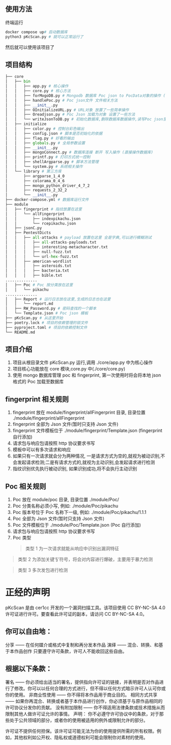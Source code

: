 ## 使用方法

终端运行

```python
docker compose up# 启动数据库
python3 pKcScan.py # 就可以正常运行了
```

然后就可以使用该项目了

## 项目结构

```python
├── core
│   ├── bin
│   │   ├── app.py # 核心操作
│   │   ├── core.py # 核心方法
│   │   ├── forMogoDB.py # Mongodb 数据库 Poc json to PocData对象的操作 (操作的是连接成功后的对象)
│   │   ├── handlePoc.py # Poc json文件 文件相关方法
│   │   ├── __init__.py
│   │   ├── OInitializeURL.py # URL对象 放置了一些简单操作
│   │   ├── Oreadjson.py # Poc Json 加载为对象 设置了一些方法
│   │   └── writeJsonToDB.py # 初始化数据库,删除数据库数据操作,读写Poc json至数据库 (调用mongoConnect中的方法)
│   ├── initialize
│   │   ├── color.py # 控制台彩色输出
│   │   ├── config.json # 脚本是否初始化的依据
│   │   ├── flag.py # 好看的输出
│   │   ├── globals.py # 全局参数设置
│   │   ├── __init__.py
│   │   ├── mongoConnect.py # 数据库连接 断开 写入操作 (直接操作数据库)
│   │   ├── printf.py # 打印方式统一控制
│   │   ├── shellArgparse.py # 脚本方法管理
│   │   └── system.py # 系统相关操作
│   └── library # 第三方库
│       ├── argparse_1_4_0
│       ├── colorama_0_4_6
│       ├── mongo_python_driver_4_7_2
│       ├── requests_2_32_2
│       └── __init__.py
├── docker-compose.yml # 数据库运行文件
├── module
│   ├── fingerprint # 指纹放置在这里
│   │   └── allFingerprint
│   │       ├── indexpikachu.json
│   │       └── rcepikachu.json
│   ├── jsonC.py
│   ├── PentestDicts
│   │   ├── all-attacks # payload 放置在这里 全是字典,可以进行模糊测试
│   │   │   ├── all-attacks-payloads.txt
│   │   │   ├── interesting-metacharacter.txt
│   │   │   ├── null-fuzz.txt
│   │   │   └── url-hex-fuzz.txt
│   │   ├── american-wordlist
│   │   │   ├── asteroids.txt
│   │   │   ├── bacteria.txt
│   │   │   ├── bible.txt
..............
│   ├── Poc # Poc 按分类放在这里
│   │   └── pikachu
..............
│   ├── Report # 运行日志放在这里,生成的日志也在这里
│   │   └── report.md
│   ├── RW_Password.py # 密码查找的一个脚本
│   └── Template.json # Poc json 模板
├── pKcScan.py # 从这里开始
├── poetry.lock # 项目的依赖管理的锁文件
├── pyproject.toml # 项目的依赖控制文件
└── README.md
```

## 项目介绍

1. 项目从根目录文件 pKcScan.py 运行,调用 ./core/app.py 中为核心操作
2. 项目核心功能放在 core 模块,core.py 中(./core/core.py)
3. 使用 mongo 数据库管理 poc 和 fingerprint, 第一次使用时将会将本地 json 格式的 Poc 加载至数据库

## fingerprint 相关规则

1. fingerprint 放在 module/fingerprint/allFingerprint 目录, 目录位置 ./module/fingerprint/allFingerprint
2. fingerprint 全部为 Json 文件(暂时只支持 Json 文件)
3. fingerprint 文件模板位于 ./module/fingerprint/Template.json (fingerprint 自行添加)
4. 请求包与响应包请按照 http 协议要求书写
5. 模板中可以有多次请求和响应
6. 如果只有一次请求就会分为两种情况, 一是请求方式为空的,就视为被动识别,不会发起请求检测;二是有请求方式的,就视为主动识别,会发起请求进行检测
7. 指纹识别优先执行被动识别, 如果识别成功,将不会执行主动识别

## Poc 相关规则

1. Poc 放在 module/poc 目录, 目录位置 ./module/Poc/
2. Poc 分类名称必须小写, 例如: ./module/Poc/pikachu
3. Poc 版本号位于 Poc 名称下一级, 例如: ./module/Poc/pikachu/1.1.1
4. Poc 全部为 Json 文件(暂时只支持 Json 文件)
5. Poc 文件模板位于 ./module/Poc/Template.json (Poc 自行添加)
6. 请求包与响应包请按照 http 协议要求书写
7. Poc 类型
   > 类型 1 为一次请求就能从响应中识别出漏洞特征

> 类型 2 为添加关键‘§’符号，将会对内容进行爆破，主要用于暴力检测

> 类型 3 多次发包进行检测

# 正经的声明

pKcScan 是由 cer1cc 开发的一个漏洞扫描工具。该项目使用 CC BY-NC-SA 4.0 许可证进行许可。要查看此许可证的副本，请访问 CC BY-NC-SA 4.0。

## 你可以自由地：

分享 —— 在任何媒介或格式中复制和再分发本作品
演绎 —— 混合、转换、和基于本作品创作
只要遵守许可条款，许可人不能收回这些自由。

## 根据以下条款：

署名 —— 你必须给出适当的署名，提供指向许可证的链接，并表明是否对作品进行了修改。你可以以任何合理的方式进行，但不得以任何方式暗示许可人认可你或你的使用。
非商业性使用 —— 你不得将本作品用于商业目的。
相同方式共享 —— 如果你再混合、转换或者基于本作品进行创作，你必须基于与原作品相同的许可协议分发你的贡献。
没有附加限制 —— 你不得适用法律条款或技术措施从而限制其他人做许可证允许的事情。
声明：
你不必遵守许可协议中的条款，对于那些处于公共领域的部分，或者你的使用被适用的例外或限制允许的部分。

许可证不提供任何担保。该许可证可能无法为你的使用提供所需的所有权限。例如，其他权利如公开权、隐私权或道德权利可能会限制你对素材的使用。
